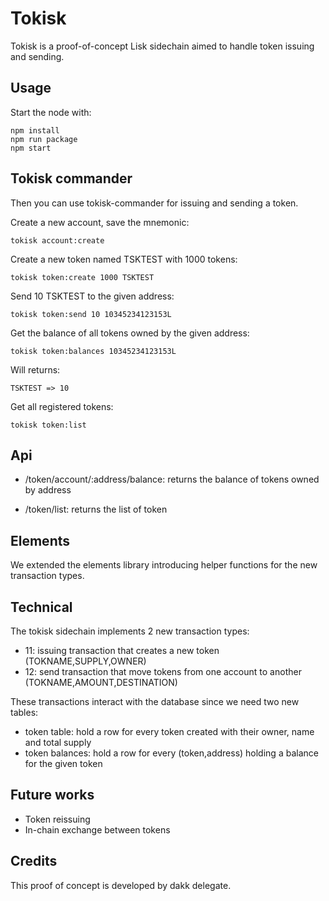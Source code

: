 # Tokisk

Tokisk is a proof-of-concept Lisk sidechain aimed to handle token issuing and sending.


## Usage

Start the node with:

```
npm install
npm run package
npm start
```

## Tokisk commander

Then you can use tokisk-commander for issuing and sending a token.

Create a new account, save the mnemonic:
```
tokisk account:create
```

Create a new token named TSKTEST with 1000 tokens:
```
tokisk token:create 1000 TSKTEST
```

Send 10 TSKTEST to the given address:
```
tokisk token:send 10 10345234123153L
```

Get the balance of all tokens owned by the given address:
```
tokisk token:balances 10345234123153L
```

Will returns:
```
TSKTEST => 10
```

Get all registered tokens:
```
tokisk token:list
```

## Api

- /token/account/:address/balance: returns the balance of tokens owned by address

- /token/list: returns the list of token


## Elements

We extended the elements library introducing helper functions for the new transaction types.


## Technical

The tokisk sidechain implements 2 new transaction types:

- 11: issuing transaction that creates a new token (TOKNAME,SUPPLY,OWNER)
- 12: send transaction that move tokens from one account to another (TOKNAME,AMOUNT,DESTINATION)

These transactions interact with the database since we need two new tables:

- token table: hold a row for every token created with their owner, name and total supply
- token balances: hold a row for every (token,address) holding a balance for the given token


## Future works

- Token reissuing
- In-chain exchange between tokens


## Credits

This proof of concept is developed by dakk delegate.
